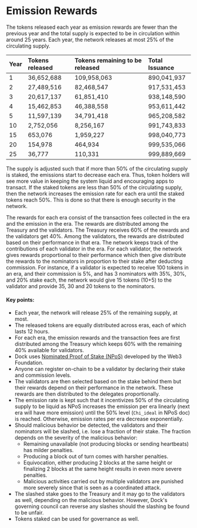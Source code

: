 # Emission Rewards

The tokens released each year as emission rewards are fewer than the previous year and the total supply is expected to be in circulation within around 25 years. Each year, the network releases at most 25% of the circulating supply. 

| Year | Tokens released | Tokens remaining to be released | Total Issuance |
| :--- | :--- | :--- | :--- |
| 1 | 36,652,688 | 109,958,063 | 890,041,937 |
| 2 | 27,489,516 | 82,468,547 | 917,531,453 |
| 3 | 20,617,137 | 61,851,410 | 938,148,590 |
| 4 | 15,462,853 | 46,388,558 | 953,611,442 |
| 5 | 11,597,139 | 34,791,418 | 965,208,582 |
| 10 | 2,752,056 | 8,256,167 | 991,743,833 |
| 15 | 653,076 | 1,959,227 | 998,040,773 |
| 20 | 154,978 | 464,934 | 999,535,066 |
| 25 | 36,777 | 110,331 | 999,889,669 |

The supply is adjusted such that if more than 50% of the circulating supply is staked, the emissions start to decrease each era. Thus, token holders will see more value in keeping the system liquid and encouraging apps to transact. If the staked tokens are less than 50% of the circulating supply, then the network increases the emission rate for each era until the staked tokens reach 50%. This is done so that there is enough security in the network. 

The rewards for each era consist of the transaction fees collected in the era and the emission in the era. The rewards are distributed among the Treasury and the validators. The Treasury receives 60% of the rewards and the validators get 40%. Among the validators, the rewards are distributed based on their performance in that era. The network keeps track of the contributions of each validator in the era. For each validator, the network gives rewards proportional to their performance which then give distribute the rewards to the nominators in proportion to their stake after deducting commission. For instance, if a validator is expected to receive 100 tokens in an era, and their commission is 5%, and has 3 nominators with 35%, 30%, and 20% stake each, the network would give 15 tokens \(10+5\) to the validator and provide 35, 30 and 20 tokens to the nominators.  


#### **Key points:**

* Each year, the network will release 25% of the remaining supply, at most.
* The released tokens are equally distributed across eras, each of which lasts 12 hours.
* For each era, the emission rewards and the transaction fees are first distributed among the Treasury which keeps 60% with the remaining 40% available for validators.
* Dock uses [Nominated Proof of Stake \(NPoS\)](https://w3f-research.readthedocs.io/en/latest/polkadot/overview/2-token-economics.html) developed by the Web3 Foundation.
* Anyone can register on-chain to be a validator by declaring their stake and commission levels.
* The validators are then selected based on the stake behind them but their rewards depend on their performance in the network. These rewards are then distributed to the delegates proportionally.
* The emission rate is kept such that it incentivizes 50% of the circulating supply to be liquid as NPoS increases the emission per era linearly \(next era will have more emission\) until the 50% level \(`Chi_ideal` in NPoS doc\) is reached. Otherwise, emission rates per era decrease exponentially.
* Should malicious behavior be detected, the validators and their nominators will be slashed, i.e. lose a fraction of their stake. The fraction depends on the severity of the malicious behavior:
  * Remaining unavailable \(not producing blocks or sending heartbeats\) has milder penalties.
  * Producing a block out of turn comes with harsher penalties.
  * Equivocation, either producing 2 blocks at the same height or finalizing 2 blocks at the same height results in even more severe penalties.
  * Malicious activities carried out by multiple validators are punished more severely since that is seen as a coordinated attack.
* The slashed stake goes to the Treasury and it may go to the validators as well, depending on the malicious behavior. However, Dock's governing council can reverse any slashes should the slashing be found to be unfair.
* Tokens staked can be used for governance as well.

